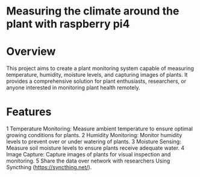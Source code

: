 # Measuring the climate around the plant with raspberry pi4 

# Overview
This project aims to create a plant monitoring system capable of measuring temperature, humidity, moisture levels, and capturing images of plants. It provides a comprehensive solution for plant enthusiasts, researchers, or anyone interested in monitoring plant health remotely.

# Features
1 Temperature Monitoring: Measure ambient temperature to ensure optimal growing conditions for plants.
2 Humidity Monitoring: Monitor humidity levels to prevent over or under watering of plants.
3 Moisture Sensing: Measure soil moisture levels to ensure plants receive adequate water.
4 Image Capture: Capture images of plants for visual inspection and monitoring.
5 Share the data over network with researchers  Using Syncthing  (https://syncthing.net/).
